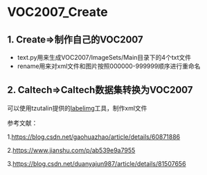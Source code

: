# VOC2007_Create


## 1. **Create=>制作自己的VOC2007**
 - text.py用来生成VOC2007/ImageSets/Main目录下的4个txt文件
 - rename用来对xml文件和图片按照000000-999999顺序进行重命名
## 2. **Caltech=>Caltech数据集转换为VOC2007**



可以使用tzutalin提供的[labelimg](https://github.com/tzutalin/labelImg)工具，制作xml文件

参考文献：

1.<https://blog.csdn.net/gaohuazhao/article/details/60871886>

2.<https://www.jianshu.com/p/ab539e9a7955>

3.<https://blog.csdn.net/duanyajun987/article/details/81507656>
